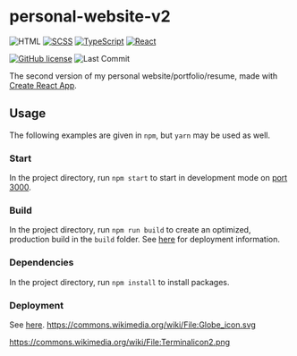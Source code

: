 # personal-website-v2

![HTML](https://img.shields.io/badge/html-5-red?style=for-the-badge)
[![SCSS](https://img.shields.io/badge/scss-1.3.8-mediumgreen?style=for-the-badge)](https://sass-lang.com/)
[![TypeScript](https://img.shields.io/badge/typescript-3.6.4-blue?style=for-the-badge)](https://www.typescriptlang.org/)
[![React](https://img.shields.io/badge/react-lightblue?style=for-the-badge)](https://github.com/facebook/create-react-app)

[![GitHub license](https://img.shields.io/github/license/bradendubois/personal-website-v2?style=for-the-badge)](https://github.com/bradendubois/personal-website-v2/blob/master/LICENSE.md)
![Last Commit](https://img.shields.io/github/last-commit/bradendubois/personal-website-v2?style=for-the-badge)

The second version of my personal website/portfolio/resume, made with [Create React App](https://github.com/facebook/create-react-app).

## Usage

The following examples are given in `npm`, but `yarn` may be used as well.

### Start

In the project directory, run `npm start` to start in development mode on [port 3000](http://localhost:3000).

### Build

In the project directory, run `npm run build` to create an optimized, production build in the `build` folder.
See [here](https://facebook.github.io/create-react-app/docs/deployment) for deployment information.

### Dependencies

In the project directory, run `npm install` to install packages. 

### Deployment

See [here](https://facebook.github.io/create-react-app/docs/deployment).
https://commons.wikimedia.org/wiki/File:Globe_icon.svg

https://commons.wikimedia.org/wiki/File:Terminalicon2.png